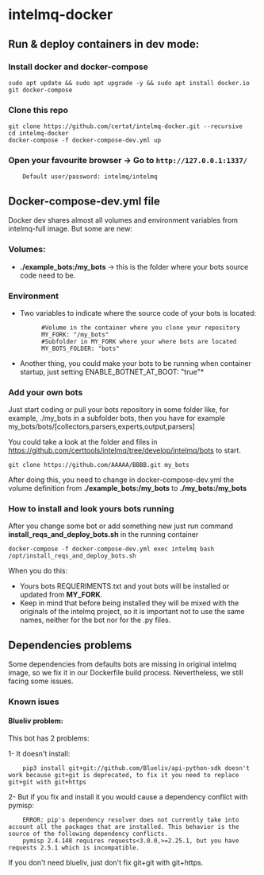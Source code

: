 # intelmq-docker

## Run & deploy containers in dev mode:

### Install docker and docker-compose
```
sudo apt update && sudo apt upgrade -y && sudo apt install docker.io git docker-compose
```

### Clone this repo

```
git clone https://github.com/certat/intelmq-docker.git --recursive
cd intelmq-docker
docker-compose -f docker-compose-dev.yml up
```

### Open your favourite browser -> Go to `http://127.0.0.1:1337/`

        Default user/password: intelmq/intelmq

## Docker-compose-dev.yml file

Docker dev shares almost all volumes and environment variables from intelmq-full image. But some are new:

### Volumes:

- **./example_bots:/my_bots** -> this is the folder where your bots source code need to be.

### Environment

* Two variables to indicate where the source code of your bots is located:  

            #Volume in the container where you clone your repository
            MY_FORK: "/my_bots"
            #Subfolder in MY_FORK where your where bots are located
            MY_BOTS_FOLDER: "bots"

* Another thing, you could make your bots to be running when container startup, just setting 
            ENABLE_BOTNET_AT_BOOT: "true"* 

### Add your own bots

Just start coding or pull your bots repository in some folder like, for example, ./my_bots in a subfolder bots, then you have for example my_bots/bots/[collectors,parsers,experts,output,parsers]

You could take a look at the folder and files in https://github.com/certtools/intelmq/tree/develop/intelmq/bots to start.

```
git clone https://github.com/AAAAA/BBBB.git my_bots
```

After doing this,  you need to change in docker-compose-dev.yml the volume definition from **./example_bots:/my_bots** to **./my_bots:/my_bots** 


### How to install and look yours bots running

After you change some bot or add something new just run command **install_reqs_and_deploy_bots.sh** in the running container

```
docker-compose -f docker-compose-dev.yml exec intelmq bash /opt/install_reqs_and_deploy_bots.sh
```

When you do this:

* Yours bots REQUERIMENTS.txt and yout bots will be installed or updated from **MY_FORK**. 
* Keep in mind that before being installed they will be mixed with the originals of the intelmq project, so it is important not to use the same names, neither for the bot nor for the .py files.


## Dependencies problems

Some dependencies from defaults bots are missing in original intelmq image, so we fix it in our Dockerfile build process. Nevertheless, we still facing some issues.

### Known isues

#### Blueliv problem:

This bot has 2 problems: 

1- It doesn't install:

        pip3 install git+git://github.com/Blueliv/api-python-sdk doesn't work because git+git is deprecated, to fix it you need to replace git+git with git+https 


2- But if you fix and install it you would cause a dependency conflict with pymisp:

        ERROR: pip's dependency resolver does not currently take into account all the packages that are installed. This behavior is the source of the following dependency conflicts.
        pymisp 2.4.148 requires requests<3.0.0,>=2.25.1, but you have requests 2.5.1 which is incompatible.


If you don't need blueliv, just don't fix git+git with git+https.
